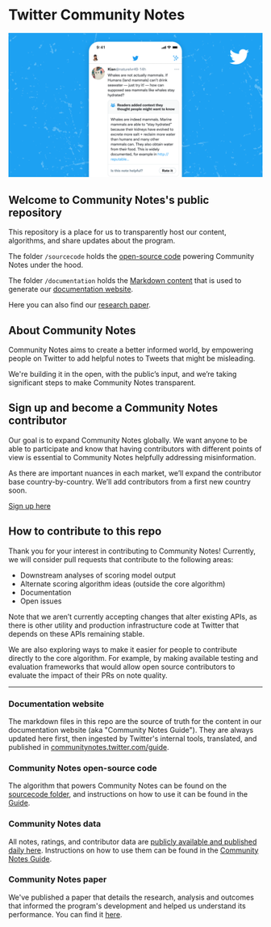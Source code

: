 # Twitter Community Notes

![](/documentation/images/help-rate-this-note-expanded.png)

## Welcome to Community Notes's public repository

This repository is a place for us to transparently host our content, algorithms, and share updates about the program.

The folder `/sourcecode` holds the [open-source code](https://github.com/twitter/communitynotes/tree/main/sourcecode) powering Community Notes under the hood.

The folder `/documentation` holds the [Markdown content](https://github.com/twitter/communitynotes/tree/main/documentation) that is used to generate our [documentation website](https://communitynotes.twitter.com/guide).

Here you can also find our [research paper](https://github.com/twitter/communitynotes/blob/main/birdwatch_paper_2022_10_27.pdf).

## About Community Notes

Community Notes aims to create a better informed world, by empowering people on Twitter to add helpful notes to Tweets that might be misleading.

We're building it in the open, with the public’s input, and we’re taking significant steps to make Community Notes transparent.

## Sign up and become a Community Notes contributor

Our goal is to expand Community Notes globally. We want anyone to be able to participate and know that having contributors with different points of view is essential to Community Notes helpfully addressing misinformation.

As there are important nuances in each market, we’ll expand the contributor base country-by-country. We’ll add contributors from a first new country soon.

[Sign up here](https://twitter.com/i/flow/join-birdwatch)

## How to contribute to this repo

Thank you for your interest in contributing to Community Notes! Currently, we will consider pull requests that contribute to the following areas:
* Downstream analyses of scoring model output
* Alternate scoring algorithm ideas (outside the core algorithm)
* Documentation
* Open issues

Note that we aren’t currently accepting changes that alter existing APIs, as there is other utility and production infrastructure code at Twitter that depends on these APIs remaining stable.

We are also exploring ways to make it easier for people to contribute directly to the core algorithm. For example, by making available testing and evaluation frameworks that would allow open source contributors to evaluate the impact of their PRs on note quality. 

---

### Documentation website

The markdown files in this repo are the source of truth for the content in our documentation website (aka "Community Notes Guide"). They are always updated here first, then ingested by Twitter's internal tools, translated, and published in [communitynotes.twitter.com/guide](https://communitynotes.twitter.com/guide).

### Community Notes open-source code

The algorithm that powers Community Notes can be found on the [sourcecode folder](https://github.com/twitter/communitynotes/tree/main/sourcecode), and instructions on how to use it can be found in the [Guide](https://twitter.github.io/communitynotes/under-the-hood/open-source/).

### Community Notes data

All notes, ratings, and contributor data are [publicly available and published daily here](https://twitter.com/i/communitynotes/download-data). Instructions on how to use them can be found in the [Community Notes Guide](https://communitynotes.twitter.com/guide/under-the-hood/download-data/).

### Community Notes paper

We've published a paper that details the research, analysis and outcomes that informed the program's development and helped us understand its performance. You can find it [here](https://github.com/twitter/communitynotes/blob/main/birdwatch_paper_2022_10_27.pdf).
